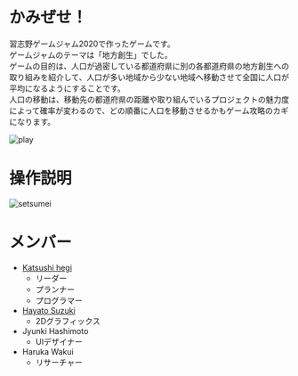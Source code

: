 # かみぜせ！
習志野ゲームジャム2020で作ったゲームです。  
ゲームジャムのテーマは「地方創生」でした。  
ゲームの目的は、人口が過密している都道府県に別の各都道府県の地方創生への取り組みを紹介して、人口が多い地域から少ない地域へ移動させて全国に人口が平均になるようにすることです。  
人口の移動は、移動先の都道府県の距離や取り組んでいるプロジェクトの魅力度によって確率が変わるので、どの順番に人口を移動させるかもゲーム攻略のカギになります。  

![play](https://user-images.githubusercontent.com/67356385/127801278-963cf26c-ba31-449f-b634-66c688644ac6.png)

# 操作説明
![setsumei](https://user-images.githubusercontent.com/67356385/127800790-0eb13a22-f75c-40b2-b06e-92d6db7e0e63.png)

# メンバー
- [Katsushi hegi](https://katsushihegi.com)
  - リーダー
  - プランナー
  - プログラマー
- [Hayato Suzuki](https://suzukihayato.com/)
  - 2Dグラフィックス
- Jyunki Hashimoto
  - UIデザイナー
- Haruka Wakui
  - リサーチャー


